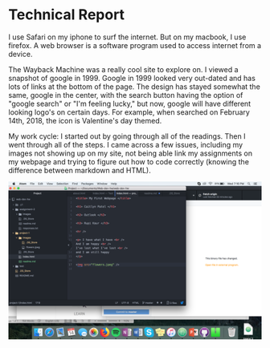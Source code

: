 # Technical Report

I use Safari on my iphone to surf the internet. But on my macbook, I use firefox. A web browser is a software program used to access internet from a device.

The Wayback Machine was a really cool site to explore on. I viewed a snapshot of google in 1999. Google in 1999 looked very out-dated and has lots of links at the bottom of the page. The design has stayed somewhat the same, google in the center, with the search button having the option of "google search" or "I'm feeling lucky," but now, google will have different looking logo's on certain days. For example, when searched on February 14th, 2018, the icon is Valentine's day themed.

My work cycle:
I started out by going through all of the readings. Then I went through all of the steps. I came across a few issues, including my images not showing up on my site, not being able link my assignments on my webpage and trying to figure out how to code correctly (knowing the difference between markdown and HTML).

![Image of my Atom editor](./images/screenshot.png)
